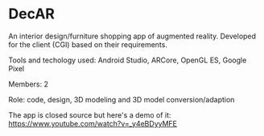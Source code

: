 # DecAR
An interior design/furniture shopping app of augmented reality. Developed for the client (CGI) based on their requirements.

Tools and techology used: Android Studio, ARCore, OpenGL ES, Google Pixel

Members: 2

Role: code, design, 3D modeling and 3D model conversion/adaption

The app is closed source but here's a demo of it: https://www.youtube.com/watch?v=_y4eBDyyMFE
